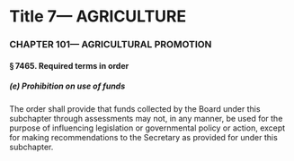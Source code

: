 
# Title 7— AGRICULTURE
### CHAPTER 101— AGRICULTURAL PROMOTION
#### § 7465. Required terms in order
##### (e) Prohibition on use of funds

The order shall provide that funds collected by the Board under this subchapter through assessments may not, in any manner, be used for the purpose of influencing legislation or governmental policy or action, except for making recommendations to the Secretary as provided for under this subchapter.
